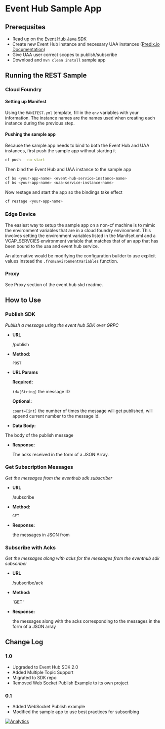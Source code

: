 # Event Hub Sample App

## Prerequsites
* Read up on the [Event Hub Java SDK](https://github.com/PredixDev/event-hub-java-sdk)
* Create new Event Hub instance and necessary UAA instances ([Predix.io Documentation](https://www.predix.io/docs#qQ46G8jh))
* Give UAA user correct scopes to publish/subscribe
* Download and `mvn clean install` sample app

## Running the REST Sample
### Cloud Foundry
#### Setting up Manifest
Using the `MANIFEST.yml` template, fill in the `env` variables with your information.
The instance names are the names used when creating each instance during the previous step.

#### Pushing the sample app
Because the sample app needs to bind to both the Event Hub and UAA instances,
first push the sample app without starting it

```bash
cf push --no-start
```

Then bind the Event Hub and UAA instance to the sample app

```bash
cf bs <your-app-name> <event-hub-service-instance-name>
cf bs <your-app-name> <uaa-service-instance-name>
```

Now restage and start the app so the bindings take effect

```bash
cf restage <your-app-name>
```

### Edge Device

The easiest way to setup the sample app on a non-cf machine is to mimic the environment variables
that are in a cloud foundry environment. This involves setting the environment variables
listed in the Manifset.xml and a VCAP_SERVCIES environment variable that matches
that of an app that has been bound to the uaa and event hub service.

An alternative would be modifying the configuration builder to use explicit values
instead the `.fromEnvironmentVariables` function.

### Proxy
See Proxy section of the event hub skd readme.


## How to Use

### Publish SDK

  _Publish a message using the event hub SDK over GRPC_

* **URL**

  /publish

* **Method:**

  `POST`

*  **URL Params**

   **Required:**

   `id=[String]` the message ID

   **Optional:**

   `count=[int]` the number of times the message will get published, will append current number to the message id.

* **Data Body:**

 The body of the publish message

* **Response:**

  The acks received in the form of a JSON Array.

### Get Subscription Messages

  _Get the messages from the eventhub sdk subscriber_

* **URL**

  /subscribe

* **Method:**

  `GET`

* **Response:**

  the messages in JSON from

### Subscribe with Acks

   _Get the messages along with acks for the messages from the eventhub sdk subscriber_

* **URL**

    /subscribe/ack

* **Method:**

    'GET'

* **Response:**

    the messages along with the acks corresponding to the messages in the form of a JSON array

## Change Log
### 1.0
* Upgraded to Event Hub SDK 2.0
* Added Multiple Topic Support
* Migrated to SDK repo
* Removed Web Socket Publish Example to its own project

### 0.1
* Added WebSocket Publish example
* Modified the sample app to use best practices for subscribing


[![Analytics](https://predix-beacon.appspot.com/UA-82773213-1/event-hub-java-sdk/readme?pixel)](https://github.com/PredixDev)

